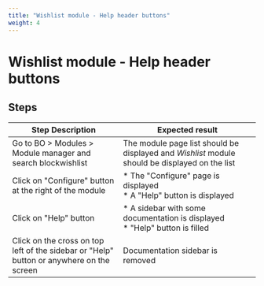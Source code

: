 ```yaml
---
title: "Wishlist module - Help header buttons"
weight: 4
---
```


# Wishlist module - Help header buttons
## Steps
| Step Description | Expected result |
| ----- | ----- |
| Go to BO > Modules > Module manager and search blockwishlist | The module page list should be displayed and *Wishlist* module should be displayed on the list |
| Click on "Configure" button at the right of the module | * The "Configure" page is displayed<br> * A "Help" button is displayed |
| Click on "Help" button | * A sidebar with some documentation is displayed<br> * "Help" button is filled |
| Click on the cross on top left of the sidebar or "Help" button or anywhere on the screen | Documentation sidebar is removed |
